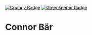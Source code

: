 [![Codacy Badge](https://api.codacy.com/project/badge/Grade/2d8734becc4c452ab3c4db9875435a55)](https://www.codacy.com/app/connor_baer/uwcblogs?utm_source=github.com&amp;utm_medium=referral&amp;utm_content=uwc/uwcblogs&amp;utm_campaign=Badge_Grade) [![Greenkeeper badge](https://badges.greenkeeper.io/connor-baer/connorbaer.co.svg)](https://greenkeeper.io/)

# Connor Bär
